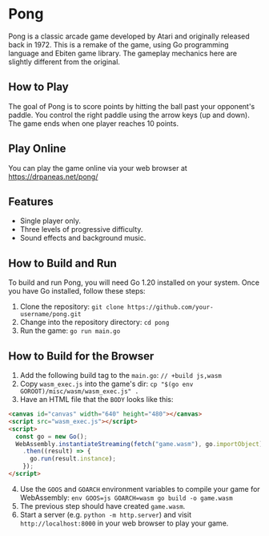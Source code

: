 # Pong

Pong is a classic arcade game developed by Atari and originally released back in 1972.
This is a remake of the game, using Go programming language and Ebiten game library.
The gameplay mechanics here are slightly different from the original.

## How to Play

The goal of Pong is to score points by hitting the ball past your opponent's paddle.
You control the right paddle using the arrow keys (up and down).
The game ends when one player reaches 10 points.

## Play Online

You can play the game online via your web browser at <https://drpaneas.net/pong/>

## Features

- Single player only.
- Three levels of progressive difficulty.
- Sound effects and background music.

## How to Build and Run

To build and run Pong, you will need Go 1.20 installed on your system.
Once you have Go installed, follow these steps:

1. Clone the repository: `git clone https://github.com/your-username/pong.git`
2. Change into the repository directory: `cd pong`
3. Run the game: `go run main.go`

## How to Build for the Browser

1. Add the following build tag to the `main.go`: `// +build js,wasm`
2. Copy `wasm_exec.js` into the game's dir: `cp "$(go env GOROOT)/misc/wasm/wasm_exec.js" .`
3. Have an HTML file that the `BODY` looks like this:

```html
<canvas id="canvas" width="640" height="480"></canvas>
<script src="wasm_exec.js"></script>
<script>
  const go = new Go();
  WebAssembly.instantiateStreaming(fetch("game.wasm"), go.importObject)
    .then((result) => {
      go.run(result.instance);
    });
</script>
```

4. Use the `GOOS` and `GOARCH` environment variables to compile your game for WebAssembly: `env GOOS=js GOARCH=wasm go build -o game.wasm`
5. The previous step should have created `game.wasm`.
6. Start a server (e.g. `python -m http.server`) and visit `http://localhost:8000` in your web browser to play your game.
